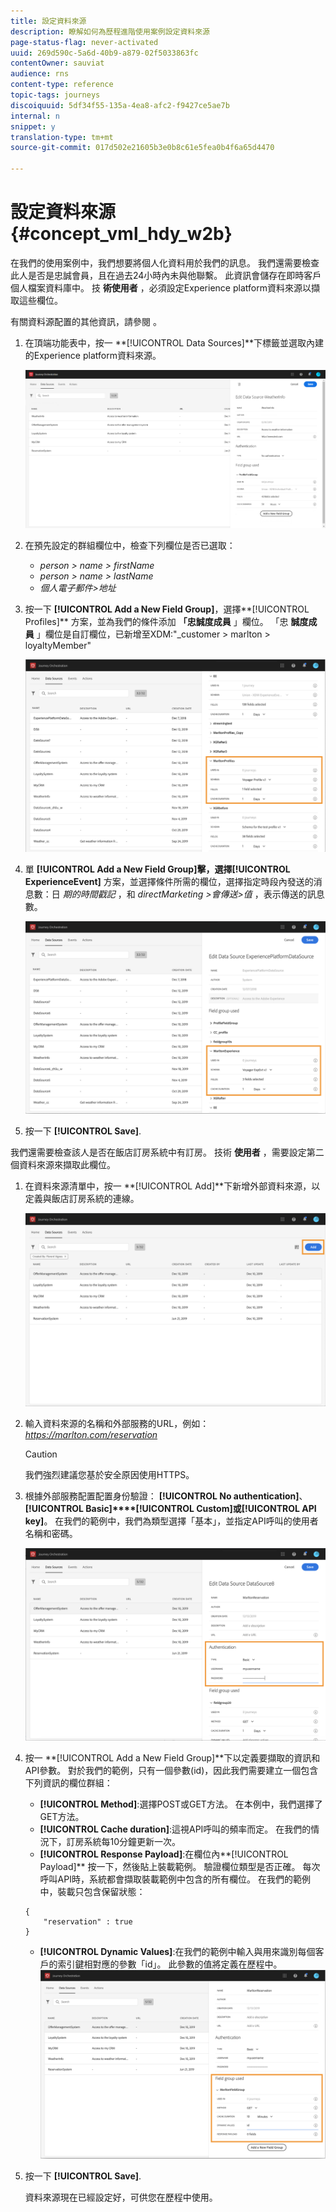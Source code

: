 ```yaml
---
title: 設定資料來源
description: 瞭解如何為歷程進階使用案例設定資料來源
page-status-flag: never-activated
uuid: 269d590c-5a6d-40b9-a879-02f5033863fc
contentOwner: sauviat
audience: rns
content-type: reference
topic-tags: journeys
discoiquuid: 5df34f55-135a-4ea8-afc2-f9427ce5ae7b
internal: n
snippet: y
translation-type: tm+mt
source-git-commit: 017d502e21605b3e0b8c61e5fea0b4f6a65d4470

---
```



# 設定資料來源 {#concept_vml_hdy_w2b}

在我們的使用案例中，我們想要將個人化資料用於我們的訊息。 我們還需要檢查此人是否是忠誠會員，且在過去24小時內未與他聯繫。 此資訊會儲存在即時客戶個人檔案資料庫中。 技 **術使用者** ，必須設定Experience platform資料來源以擷取這些欄位。

有關資料源配置的其他資訊，請參閱 [](../datasource/about-data-sources.md)。

1. 在頂端功能表中，按一 **[!UICONTROL Data Sources]**下標籤並選取內建的Experience platform資料來源。

   ![](../assets/journey23.png)

1. 在預先設定的群組欄位中，檢查下列欄位是否已選取：

   * _person > name > firstName_
   * _person > name > lastName_
   * _個人電子郵件>地址_

1. 按一下 **[!UICONTROL Add a New Field Group]**，選擇**[!UICONTROL Profiles]** 方案，並為我們的條件添加 **「忠誠度成員** 」欄位。 「忠 **誠度成員** 」欄位是自訂欄位，已新增至XDM:&quot;_customer > marlton > loyaltyMember&quot;

   ![](../assets/journeyuc2_6.png)

1. 單 **[!UICONTROL Add a New Field Group]**擊，選擇**[!UICONTROL ExperienceEvent]** 方案，並選擇條件所需的欄位，選擇指定時段內發送的消息數：日 _期的時間戳記_ ，和 _directMarketing >會傳送>值_ ，表示傳送的訊息數。

   ![](../assets/journeyuc2_7.png)

1. 按一下 **[!UICONTROL Save]**.

我們還需要檢查該人是否在飯店訂房系統中有訂房。 技術 **使用者** ，需要設定第二個資料來源來擷取此欄位。

1. 在資料來源清單中，按一 **[!UICONTROL Add]**下新增外部資料來源，以定義與飯店訂房系統的連線。

   ![](../assets/journeyuc2_9.png)

1. 輸入資料來源的名稱和外部服務的URL，例如： _https://marlton.com/reservation_

   >[!CAUTION]
   >
   >我們強烈建議您基於安全原因使用HTTPS。

1. 根據外部服務配置配置身份驗證： **[!UICONTROL No authentication]**、**[!UICONTROL Basic]****[!UICONTROL Custom]**或**[!UICONTROL API key]**。 在我們的範例中，我們為類型選擇「基本」，並指定API呼叫的使用者名稱和密碼。

   ![](../assets/journeyuc2_10.png)

1. 按一 **[!UICONTROL Add a New Field Group]**下以定義要擷取的資訊和API參數。 對於我們的範例，只有一個參數(id)，因此我們需要建立一個包含下列資訊的欄位群組：

   * **[!UICONTROL Method]**:選擇POST或GET方法。 在本例中，我們選擇了GET方法。
   * **[!UICONTROL Cache duration]**:這視API呼叫的頻率而定。 在我們的情況下，訂房系統每10分鐘更新一次。
   * **[!UICONTROL Response Payload]**:在欄位內**[!UICONTROL Payload]** 按一下，然後貼上裝載範例。 驗證欄位類型是否正確。 每次呼叫API時，系統都會擷取裝載範例中包含的所有欄位。 在我們的範例中，裝載只包含保留狀態：

   ```
   {
       "reservation" : true
   }
   ```

   * **[!UICONTROL Dynamic Values]**:在我們的範例中輸入與用來識別每個客戶的索引鍵相對應的參數「id」。 此參數的值將定義在歷程中。
   ![](../assets/journeyuc2_11.png)

1. 按一下 **[!UICONTROL Save]**.

   資料來源現在已經設定好，可供您在歷程中使用。

